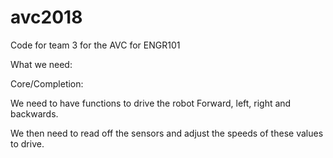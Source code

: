 # avc2018
Code for team 3 for the AVC for ENGR101


What we need:

Core/Completion:

We need to have functions to drive the robot
Forward, left, right and backwards.

We then need to read off the sensors and adjust the speeds of these values to drive.
